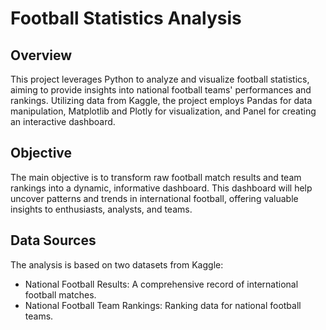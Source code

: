 # Football Statistics Analysis

## Overview
This project leverages Python to analyze and visualize football statistics, aiming to provide insights into national football teams' performances and rankings. Utilizing data from Kaggle, the project employs Pandas for data manipulation, Matplotlib and Plotly for visualization, and Panel for creating an interactive dashboard.

## Objective
The main objective is to transform raw football match results and team rankings into a dynamic, informative dashboard. This dashboard will help uncover patterns and trends in international football, offering valuable insights to enthusiasts, analysts, and teams.

## Data Sources
The analysis is based on two datasets from Kaggle:
- National Football Results: A comprehensive record of international football matches.
- National Football Team Rankings: Ranking data for national football teams.


